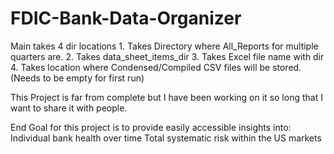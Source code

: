 # FDIC-Bank-Data-Organizer
Main takes 4 dir locations
        1. Takes Directory where All_Reports for multiple quarters are.
        2. Takes data_sheet_items_dir
        3. Takes Excel file name with dir
        4. Takes location where Condensed/Compiled CSV files will be stored. (Needs to be empty for first run)

This Project is far from complete but I have been working on it so long that I want to share it with people. 

End Goal for this project is to provide easily accessible insights into: 
  Individual bank health over time
  Total systematic risk within the US markets
